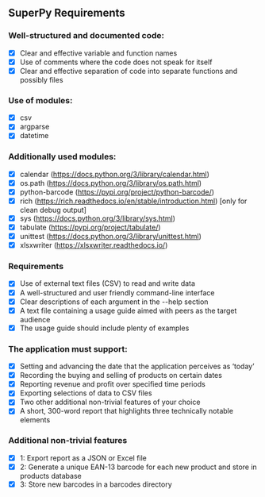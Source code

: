 ## SuperPy Requirements

### Well-structured and documented code:

-   [x] Clear and effective variable and function names
-   [x] Use of comments where the code does not speak for itself
-   [x] Clear and effective separation of code into separate functions and possibly files

### Use of modules:

-   [x] csv
-   [x] argparse
-   [x] datetime

### Additionally used modules:

-   [x] calendar (https://docs.python.org/3/library/calendar.html)
-   [x] os.path (https://docs.python.org/3/library/os.path.html)
-   [x] python-barcode (https://pypi.org/project/python-barcode/)
-   [x] rich (https://rich.readthedocs.io/en/stable/introduction.html) [only for clean debug output]
-   [x] sys (https://docs.python.org/3/library/sys.html)
-   [x] tabulate (https://pypi.org/project/tabulate/)
-   [x] unittest (https://docs.python.org/3/library/unittest.html)
-   [x] xlsxwriter (https://xlsxwriter.readthedocs.io/)

### Requirements

-   [x] Use of external text files (CSV) to read and write data
-   [x] A well-structured and user friendly command-line interface
-   [x] Clear descriptions of each argument in the --help section
-   [x] A text file containing a usage guide aimed with peers as the target audience
-   [x] The usage guide should include plenty of examples

### The application must support:

-   [x] Setting and advancing the date that the application perceives as ‘today’
-   [x] Recording the buying and selling of products on certain dates
-   [x] Reporting revenue and profit over specified time periods
-   [x] Exporting selections of data to CSV files
-   [x] Two other additional non-trivial features of your choice
-   [x] A short, 300-word report that highlights three technically notable elements

### Additional non-trivial features

-   [x] 1: Export report as a JSON or Excel file
-   [x] 2: Generate a unique EAN-13 barcode for each new product and store in products database
-   [x] 3: Store new barcodes in a barcodes directory
